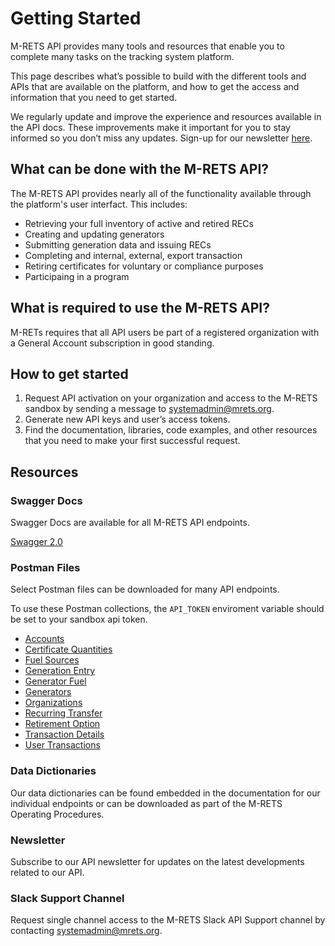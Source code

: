 # Getting Started

M-RETS API provides many tools and resources that enable you to complete many tasks on the tracking system platform.

This page describes what’s possible to build with the different tools and APIs that are available on the platform, and how to get the access and information that you need to get started.

We regularly update and improve the experience and resources available in the API docs. These improvements make it important for you to stay informed so you don’t miss any updates. Sign-up for our newsletter [here]().

## What can be done with the M-RETS API?

The M-RETS API provides nearly all of the functionality available through the platform's user interfact. This includes:

* Retrieving your full inventory of active and retired RECs
* Creating and updating generators
* Submitting generation data and issuing RECs
* Completing and internal, external, export transaction
* Retiring certificates for voluntary or compliance purposes
* Participaing in a program

## What is required to use the M-RETS API?

M-RETs requires that all API users be part of a registered organization with a General Account subscription in good standing.

## How to get started

1. Request API activation on your organization and access to the M-RETS sandbox by sending a message to [systemadmin@mrets.org](mailto:systemadmin@mrets.org).
2. Generate new API keys and user’s access tokens.
3. Find the documentation, libraries, code examples, and other resources that you need to make your first successful request.

## Resources

### Swagger Docs

Swagger Docs are available for all M-RETS API endpoints.

[Swagger 2.0](https://m-rets-sandbox.herokuapp.com/apipie.json?type=swagger)

### Postman Files

Select Postman files can be downloaded for many API endpoints.

To use these Postman collections, the `API_TOKEN` enviroment variable should be set to your sandbox api token.

* [Accounts](https://m-rets-sandbox.herokuapp.com/postman-collections/Accounts.postman_collection.json)
* [Certificate Quantities](https://m-rets-sandbox.herokuapp.com/postman-collections/Certificate-Quantities.postman_collection.json)
* [Fuel Sources](https://m-rets-sandbox.herokuapp.com/postman-collections/Fuel-Sources.postman_collection.json)
* [Generation Entry](https://m-rets-sandbox.herokuapp.com/postman-collections/Generation-Entry.postman_collection.json)
* [Generator Fuel](https://m-rets-sandbox.herokuapp.com/postman-collections/Generator-Fuel.postman_collection.json)
* [Generators](https://m-rets-sandbox.herokuapp.com/postman-collections/Generators.postman_collection.json)
* [Organizations](https://m-rets-sandbox.herokuapp.com/postman-collections/Organizations.postman_collection.json)
* [Recurring Transfer](https://m-rets-sandbox.herokuapp.com/postman-collections/Recurring-Transfer.postman_collection.json)
* [Retirement Option](https://m-rets-sandbox.herokuapp.com/postman-collections/Retirement-Option.postman_collection.json)
* [Transaction Details](https://m-rets-sandbox.herokuapp.com/postman-collections/Transaction-Details.postman_collection.json)
* [User Transactions](https://m-rets-sandbox.herokuapp.com/postman-collections/User-Transactions.postman_collection.json)

### Data Dictionaries

Our data dictionaries can be found embedded in the documentation for our individual endpoints or can be downloaded as part of the M-RETS Operating Procedures.

### Newsletter

Subscribe to our API newsletter for updates on the latest developments related to our API.

### Slack Support Channel

Request single channel access to the M-RETS Slack API Support channel by contacting [systemadmin@mrets.org](mailto:systemadmin@mrets.org).
